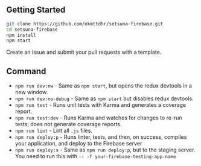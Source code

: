 
## Getting Started

```bash
git clone https://github.com/okmttdhr/setsuna-firebase.git
cd setsuna-firebase
npm install
npm start
```

Create an issue and submit your pull requests with a template.

## Command

* `npm run dev:nw` - Same as `npm start`, but opens the redux devtools in a new window.
* `npm run dev:no-debug` - Same as `npm start` but disables redux devtools.
* `npm run test` - Runs unit tests with Karma and generates a coverage report.
* `npm run test:dev` - Runs Karma and watches for changes to re-run tests; does not generate coverage reports.
* `npm run lint` - Lint all `.js` files.
* `npm run deploy:p` - Runs linter, tests, and then, on success, compiles your application, and deploy to the Firebase server
* `npm run deploy:s` - Same as `npm run deploy:p`, but to the staging server. You need to run this with `-- -f your-firebase-testing-app-name`
